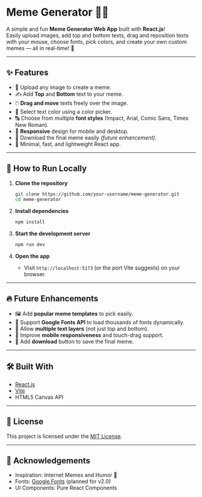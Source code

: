 # Meme Generator 🎨😎

A simple and fun **Meme Generator Web App** built with **React.js**!  
Easily upload images, add top and bottom texts, drag and reposition texts with your mouse, choose fonts, pick colors, and create your own custom memes — all in real-time! 🚀

---

## ✨ Features

- 📸 Upload any image to create a meme.
- ✍️ Add **Top** and **Bottom** text to your meme.
- 🖱️ **Drag and move** texts freely over the image.
- 🎨 Select text color using a color picker.
- 🔠 Choose from multiple **font styles** (Impact, Arial, Comic Sans, Times New Roman).
- 📱 **Responsive** design for mobile and desktop.
- 💾 Download the final meme easily *(future enhancement)*.
- 🎯 Minimal, fast, and lightweight React app.

---

## 🚀 How to Run Locally

1. **Clone the repository**
   ```bash
   git clone https://github.com/your-username/meme-generator.git
   cd meme-generator
   ```

2. **Install dependencies**
   ```bash
   npm install
   ```

3. **Start the development server**
   ```bash
   npm run dev
   ```

4. **Open the app**
   - Visit `http://localhost:5173` (or the port Vite suggests) on your browser.

---

## 🔥 Future Enhancements

- 🖼️ Add **popular meme templates** to pick easily.
- 🌈 Support **Google Fonts API** to load thousands of fonts dynamically.
- 📝 Allow **multiple text layers** (not just top and bottom).
- 📱 Improve **mobile responsiveness** and touch-drag support.
- 💾 Add **download** button to save the final meme.

---

## 🛠️ Built With

- [React.js](https://react.dev/)
- [Vite](https://vitejs.dev/) 
- HTML5 Canvas API

---

## 📄 License

This project is licensed under the [MIT License](LICENSE).

---

## 🙏 Acknowledgements

- Inspiration: Internet Memes and Humor 🎉
- Fonts: [Google Fonts](https://fonts.google.com/) (planned for v2.0)
- UI Components: Pure React Components
